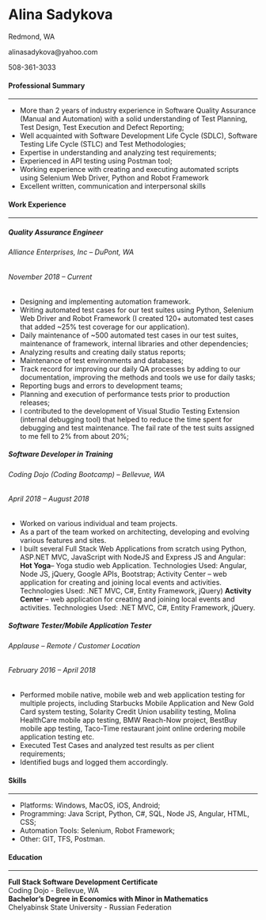 # Alina Sadykova
<p> Redmond, WA <p>  
<p> alinasadykova@yahoo.com <p> 
<p> 508-361-3033 <p> 

#### Professional Summary
________________________________________
  - More than 2 years of industry experience in Software Quality Assurance (Manual and Automation) with a solid understanding of Test Planning, Test Design, Test Execution and Defect Reporting;
  - Well acquainted with Software Development Life Cycle (SDLC), Software Testing Life Cycle (STLC) and Test Methodologies;
  - Expertise in understanding and analyzing test requirements;
  - Experienced in API testing using Postman tool;
  - Working experience with creating and executing automated scripts using Selenium Web Driver, Python and Robot Framework
  - Excellent written, communication and interpersonal skills

#### Work Experience
________________________________________
##### Quality Assurance Engineer
###### Alliance Enterprises, Inc – DuPont, WA
###### November 2018 – Current
-   Designing and implementing automation framework.
-	Writing automated test cases for our test suites using Python, Selenium Web Driver and Robot Framework (I created 120+ automated test cases that added ~25% test coverage for our application).
-	Daily maintenance of ~500 automated test cases in our test suites, maintenance of framework, internal libraries and other dependencies;
-	Analyzing results and creating daily status reports;
-	Maintenance of test environments and databases;
-	Track record for improving our daily QA processes by adding to our documentation, improving the methods and tools we use for daily tasks;
-	Reporting bugs and errors to development teams;
-	Planning and execution of performance tests prior to production releases;
-	I contributed to the development of Visual Studio Testing Extension (internal debugging tool) that helped to reduce the time spent for debugging and test maintenance. The fail rate of the test suits assigned to me fell to 2% from about 20%;

##### Software Developer in Training
###### Coding Dojo (Coding Bootcamp) – Bellevue, WA
###### April 2018 – August 2018
- Worked on various individual and team projects.
- As a part of the team worked on architecting, developing and evolving various features
and sites.
- I built several Full Stack Web Applications from scratch using Python, ASP.NET MVC, JavaScript with NodeJS and Express JS and Angular: 
**Hot Yoga**– Yoga studio web Application. Technologies Used: Angular, Node JS, jQuery, Google APIs, Bootstrap; Activity Center – web application for creating and joining local events and activities.
Technologies Used: .NET MVC, C#, Entity Framework, jQuery)
**Activity Center** – web application for creating and joining local events and activities.
Technologies Used: .NET MVC, C#, Entity Framework, jQuery.

##### Software Tester/Mobile Application Tester
###### Applause – Remote / Customer Location
###### February 2016 – April 2018

-	Performed mobile native, mobile web and web application testing for multiple projects, including Starbucks Mobile Application and New Gold Card system testing, Solarity Credit Union usability testing, Molina HealthCare mobile app testing, BMW Reach-Now project, BestBuy mobile app testing, Taco-Time restaurant joint online ordering mobile application testing etc.
-	Executed Test Cases and analyzed test results as per client requirements;
-	Identified bugs and logged them accordingly.

#### Skills
________________________________________
-	Platforms: Windows, MacOS, iOS, Android;
-	Programming: Java Script, Python, C#, SQL, Node JS, Angular, HTML, CSS;
-	Automation Tools: Selenium, Robot Framework;
-	Other: GIT, TFS, Postman.

#### Education
________________________________________
**Full Stack Software Development Certificate** <br />
Coding Dojo - Bellevue, WA <br />
**Bachelor’s Degree in Economics with Minor in Mathematics** <br />
Chelyabinsk State University - Russian Federation 